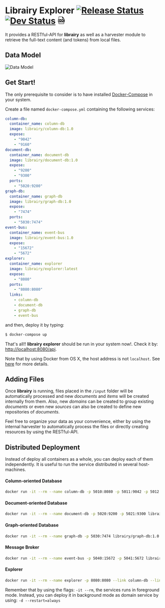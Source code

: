 # Librairy Explorer  [![Release Status](https://travis-ci.org/librairy/explorer.svg?branch=master)](https://travis-ci.org/librairy/explorer) [![Dev Status](https://travis-ci.org/librairy/explorer.svg?branch=develop)](https://travis-ci.org/librairy/explorer) [![Doc](https://raw.githubusercontent.com/librairy/resources/master/figures/interface.png)](https://rawgit.com/librairy/explorer/doc/report/index.html)

It provides a RESTful-API for **librairy** as well as a harvester module to retrieve the full-text content (and tokens) from local files.

## Data Model

![Data Model](https://dl.dropboxusercontent.com/u/299257/librairy/figures/data-modelv0.2.png)


## Get Start!

The only prerequisite to consider is to have installed [Docker-Compose](https://docs.docker.com/compose/) in your system.

Create a file named `docker-compose.yml` containing the following services:

```yml
column-db:
  container_name: column-db
  image: librairy/column-db:1.0
  expose:
    - "9042"
    - "9160"
document-db:
  container_name: document-db
  image: librairy/document-db:1.0
  expose:
    - "9200"
    - "9300"
  ports:
    - "5020:9200"
graph-db:
  container_name: graph-db
  image: librairy/graph-db:1.0
  expose:
    - "7474"
  ports:
    - "5030:7474"
event-bus:
  container_name: event-bus
  image: librairy/event-bus:1.0
  expose:
    - "15672"
    - "5672"
explorer:
  container_name: explorer
  image: librairy/explorer:latest
  expose:
    - "8080"
  ports:
    - "8080:8080"
  links:
    - column-db
    - document-db
    - graph-db
    - event-bus
```
and then, deploy it by typing:

```sh
$ docker-compose up
```

That's all!! **librairy explorer** should be run in your system now!. Check it by: [http://localhost:8080/api](http://localhost:8080/api).

Note that by using Docker from OS X, the host address is not `localhost`. See [here](https://docs.docker.com/engine/installation/mac/) for more details.

## Adding Files

Once **librairy** is running, files placed in the `/input` folder will be automatically processed and new *documents* and *items* will be created internally from them.
Also, new *domains* can be created to group existing *documents* or even new *sources* can also be created to define new repositories of *documents*.

Feel free to organize your data as your convenience, either by using the internal harvester to automatically process the files or directly creating resources by using the RESTful-API.

## Distributed Deployment

Instead of deploy all containers as a whole, you can deploy each of them independently. It is useful to run the service distributed in several host-machines.

#### Column-oriented Database

```sh
docker run -it --rm --name column-db -p 5010:8080 -p 5011:9042 -p 5012:9160 librairy/column-db:1.0
```

#### Document-oriented Database

```sh
docker run -it --rm --name document-db -p 5020:9200 -p 5021:9300 librairy/document-db:1.0
```

#### Graph-oriented Database

```sh
docker run -it --rm --name graph-db -p 5030:7474 librairy/graph-db:1.0
```

#### Message Broker

```sh
docker run -it --rm --name event-bus -p 5040:15672 -p 5041:5672 librairy/event-bus:1.0
```

#### Explorer

```sh
docker run -it --rm --name explorer -p 8080:8080 --link column-db --link document-db --link graph-db --link event-bus librairy/explorer
```



Remember that by using the flags: `-it --rm`, the services runs in foreground mode. Instead, you can deploy it in background mode as domain service by using: `-d --restart=always`